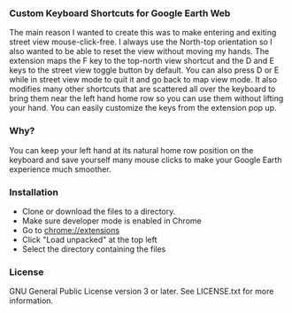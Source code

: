 ### Custom Keyboard Shortcuts for Google Earth Web
The main reason I wanted to create this was to make entering and exiting street view mouse-click-free. I always use the North-top orientation so I also wanted to be able to reset the view without moving my hands. The extension maps the F key to the top-north view shortcut and the D and E keys to the street view toggle button by default. You can also press D or E while in street view mode to quit it and go back to map view mode. It also modifies many other shortcuts that are scattered all over the keyboard to bring them near the left hand home row so you can use them without lifting your hand. You can easily customize the keys from the extension pop up.

### Why?
You can keep your left hand at its natural home row position on the keyboard and save yourself many mouse clicks to make your Google Earth experience much smoother.

### Installation
* Clone or download the files to a directory.
* Make sure developer mode is enabled in Chrome
* Go to [chrome://extensions](chrome://extensions)
* Click "Load unpacked" at the top left
* Select the directory containing the files

### License
GNU General Public License version 3 or later. See LICENSE.txt for more information.